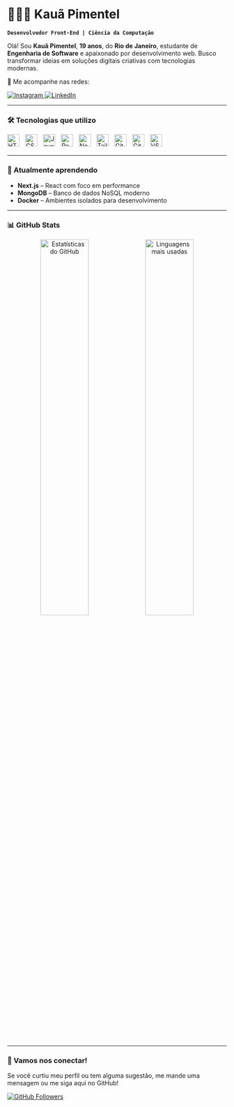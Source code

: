 # 👨🏻‍💻 Kauã Pimentel

**`Desenvolvedor Front-End | Ciência da Computação`**

Olá! Sou **Kauã Pimentel**, **19 anos**, do **Rio de Janeiro**, estudante de **Engenharia de Software** e apaixonado por desenvolvimento web. Busco transformar ideias em soluções digitais criativas com tecnologias modernas.

🔗 Me acompanhe nas redes:
<p align="left">
    <a href="https://www.instagram.com/devkauapimentel" target="_blank">
        <img 
            alt="Instagram" 
            title="Siga no Instagram" 
            src="https://img.shields.io/badge/@devkauapimentel-E4405F?style=for-the-badge&logo=instagram&logoColor=white"
        />
    </a>
    <a href="https://www.linkedin.com/in/devkauapimentel/" target="_blank">
        <img 
            alt="LinkedIn" 
            title="Conecte-se no LinkedIn" 
            src="https://img.shields.io/badge/LinkedIn-0A66C2?style=for-the-badge&logo=linkedin&logoColor=white"
        />
    </a>
</p>

---

### 🛠️ Tecnologias que utilizo

<img 
    align="left" alt="HTML" width="28px" style="padding-right: 10px;" src="https://cdn.jsdelivr.net/gh/devicons/devicon/icons/html5/html5-original.svg" />
<img 
    align="left" alt="CSS" width="28px" style="padding-right: 10px;" src="https://cdn.jsdelivr.net/gh/devicons/devicon/icons/css3/css3-original.svg" />
<img 
    align="left" alt="JavaScript" width="28px" style="padding-right: 10px;" src="https://cdn.jsdelivr.net/gh/devicons/devicon/icons/javascript/javascript-original.svg" />
<img 
    align="left" alt="React" width="28px" style="padding-right: 10px;" src="https://cdn.jsdelivr.net/gh/devicons/devicon/icons/react/react-original.svg" />
<img 
    align="left" alt="Node.js" width="28px" style="padding-right: 10px;" src="https://cdn.jsdelivr.net/gh/devicons/devicon/icons/nodejs/nodejs-original.svg" />
<img 
    align="left" alt="Tailwind" width="28px" style="padding-right: 10px;" src="https://cdn.jsdelivr.net/gh/devicons/devicon/icons/tailwindcss/tailwindcss-original.svg" />
<img 
    align="left" alt="Git" width="28px" style="padding-right: 10px;" src="https://cdn.jsdelivr.net/gh/devicons/devicon/icons/git/git-original.svg" />
<img 
    align="left" alt="GitHub" width="28px" style="padding-right: 10px;" src="https://cdn.jsdelivr.net/gh/devicons/devicon/icons/github/github-original.svg" />
<img 
    align="left" alt="VS Code" width="28px" style="padding-right: 10px;" src="https://cdn.jsdelivr.net/gh/devicons/devicon/icons/vscode/vscode-original.svg" />

<br/><br/>

---

### 🌱 Atualmente aprendendo

- **Next.js** – React com foco em performance
- **MongoDB** – Banco de dados NoSQL moderno
- **Docker** – Ambientes isolados para desenvolvimento

---

### 📊 GitHub Stats

<p align="center">
  <img 
    src="https://github-readme-stats.vercel.app/api?username=devkauapimentel&show_icons=true&theme=tokyonight&hide_title=true&hide_border=true&hide_rank=true&custom_title=Estatísticas"
    width="47%" 
    alt="Estatísticas do GitHub"
  />
  <img 
    src="https://github-readme-stats.vercel.app/api/top-langs/?username=devkauapimentel&layout=compact&theme=tokyonight&hide_border=true&langs_count=6"
    width="47%" 
    alt="Linguagens mais usadas"
  />
</p>

---

### 💬 Vamos nos conectar!

Se você curtiu meu perfil ou tem alguma sugestão, me mande uma mensagem ou me siga aqui no GitHub!

<p align="left">
    <a href="https://github.com/devkauapimentel?tab=followers">
        <img 
            alt="GitHub Followers" 
            title="Me siga no GitHub" 
            src="https://img.shields.io/github/followers/devkauapimentel?style=for-the-badge&logo=github&label=Seguir" 
        />
    </a>
</p>
